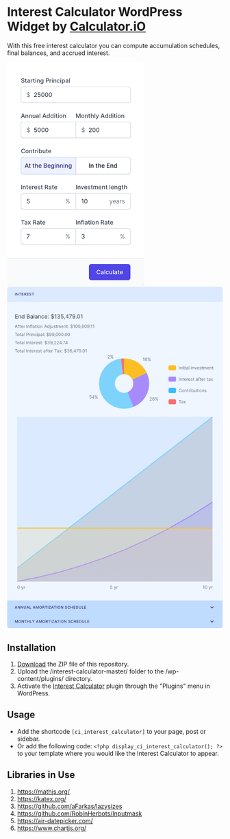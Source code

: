 # Interest Calculator WordPress Widget by [Calculator.iO](https://www.calculator.io/ "Calculator.iO Homepage")

With this free interest calculator you can compute accumulation schedules, final balances, and accrued interest.

![Interest Calculator Input Form](/assets/images/screenshot-1.png "Interest Calculator Input Form")
![Interest Calculator Calculation Results](/assets/images/screenshot-2.png "Interest Calculator Calculation Results")

## Installation

1. [Download](https://github.com/pub-calculator-io/age-calculator/archive/refs/heads/master.zip) the ZIP file of this repository.
2. Upload the /interest-calculator-master/ folder to the /wp-content/plugins/ directory.
3. Activate the [Interest Calculator](https://www.calculator.io/interest-calculator/ "Interest Calculator Homepage") plugin through the "Plugins" menu in WordPress.

## Usage
* Add the shortcode `[ci_interest_calculator]` to your page, post or sidebar.
* Or add the following code: `<?php display_ci_interest_calculator(); ?>` to your template where you would like the Interest Calculator to appear.

## Libraries in Use
1. https://mathjs.org/
2. https://katex.org/
3. https://github.com/aFarkas/lazysizes
4. https://github.com/RobinHerbots/Inputmask
5. https://air-datepicker.com/
6. https://www.chartjs.org/
